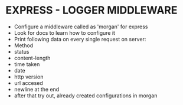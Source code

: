 # EXPRESS - LOGGER MIDDLEWARE
- Configure a middleware called as 'morgan' for express
- Look for docs to learn how to configure it
- Print following data on every single request on server:
- Method
- status
- content-length
- time taken
- date
- http version
- url accesed
- newline at the end
- after that try out, already created configurations in morgan
